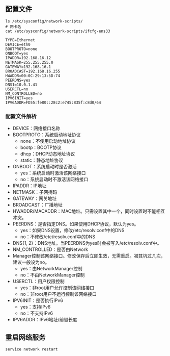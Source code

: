 <!--
 * @Author: your name
 * @Date: 2022-04-01 16:32:09
 * @LastEditTime: 2022-04-01 16:33:12
 * @LastEditors: Please set LastEditors
 * @Description: 打开koroFileHeader查看配置 进行设置: https://github.com/OBKoro1/koro1FileHeader/wiki/%E9%85%8D%E7%BD%AE
 * @FilePath: /workspace/MyBlog/Linux/网卡配置.md
-->

## 配置文件

```shell
ls /etc/sysconfig/network-scripts/
# 网卡名
cat /etc/sysconfig/network-scripts/ifcfg-ens33
```

```shell
TYPE=Ethernet  
DEVICE=eth0  
BOOTPROTO=none  
ONBOOT=yes  
IPADDR=192.168.16.12  
NETMASK=255.255.255.0  
GATEWAY=192.168.16.1  
BROADCAST=192.168.16.255
HWADDR=00:0C:29:13:5D:74  
PEERDNS=yes  
DNS1=10.0.1.41  
USERCTL=no  
NM_CONTROLLED=no  
IPV6INIT=yes  
IPV6ADDR=FD55:fe80::28c2:e745:835f:c8d0/64
```

### 配置文件解析

+ DEVICE：网络接口名称
+ BOOTPROTO：系统启动地址协议 
    + none：不使用启动地址协议 
    + bootp：BOOTP协议 
    + dhcp：DHCP动态地址协议 
    + static：静态地址协议
+ ONBOOT：系统启动时是否激活 
    + yes：系统启动时激活该网络接口 
    + no：系统启动时不激活该网络接口
+ IPADDR：IP地址
+ NETMASK：子网掩码
+ GATEWAY：网关地址
+ BROADCAST：广播地址
+ HWADDR/MACADDR：MAC地址。只需设置其中一个，同时设置时不能相互冲突。 
+ PEERDNS：是否指定DNS。如果使用DHCP协议，默认为yes。 
    + yes：如果DNS设置，修改/etc/resolv.conf中的DNS 
    + no：不修改/etc/resolv.conf中的DNS
+ DNS{1, 2}：DNS地址。当PEERDNS为yes时会被写入/etc/resolv.conf中。
+ NM_CONTROLLED：是否由Network 
+ Manager控制该网络接口。修改保存后立即生效，无需重启。被其坑过几次，建议一般设为no。
    + yes：由NetworkManager控制
    + no：不由NetworkManager控制
+ USERCTL：用户权限控制 
    + yes：非root用户允许控制该网络接口 
    + no：非root用户不运行控制该网络接口
+ IPV6INIT：是否执行IPv6 
    + yes：支持IPv6 
    + no：不支持IPv6
+ IPV6ADDR：IPv6地址/前缀长度

## 重启网络服务

```shell
service network restart
```
